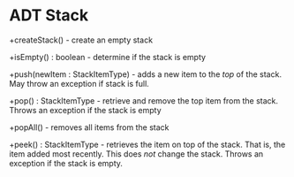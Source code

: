 # ADT Stack

+createStack() - create an empty stack

+isEmpty() : boolean - determine if the stack is empty

+push(newItem : StackItemType) - adds a new item to the *top* of the stack. May throw an exception if stack is full.

+pop() : StackItemType - retrieve and remove the top item from the stack. Throws an exception if the stack is empty

+popAll() - removes all items from the stack

+peek() : StackItemType - retrieves the item on top of the stack. That is, the item added most recently. This does _not_ change the stack. Throws an exception if the stack is empty.